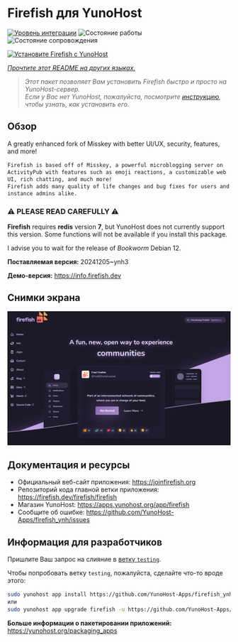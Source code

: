 <!--
Важно: этот README был автоматически сгенерирован <https://github.com/YunoHost/apps/tree/master/tools/readme_generator>
Он НЕ ДОЛЖЕН редактироваться вручную.
-->

# Firefish для YunoHost

[![Уровень интеграции](https://apps.yunohost.org/badge/integration/firefish)](https://ci-apps.yunohost.org/ci/apps/firefish/)
![Состояние работы](https://apps.yunohost.org/badge/state/firefish)
![Состояние сопровождения](https://apps.yunohost.org/badge/maintained/firefish)

[![Установите Firefish с YunoHost](https://install-app.yunohost.org/install-with-yunohost.svg)](https://install-app.yunohost.org/?app=firefish)

*[Прочтите этот README на других языках.](./ALL_README.md)*

> *Этот пакет позволяет Вам установить Firefish быстро и просто на YunoHost-сервер.*  
> *Если у Вас нет YunoHost, пожалуйста, посмотрите [инструкцию](https://yunohost.org/install), чтобы узнать, как установить его.*

## Обзор


A greatly enhanced fork of Misskey with better UI/UX, security, features, and more!


    Firefish is based off of Misskey, a powerful microblogging server on ActivityPub with features such as emoji reactions, a customizable web UI, rich chatting, and much more!
    Firefish adds many quality of life changes and bug fixes for users and instance admins alike.

### ⚠️ PLEASE READ CAREFULLY ⚠️

**Firefish** requires **redis** version **7**, but YunoHost does not currently support this version.
Some functions will not be available if you install this package.

I advise you to wait for the release of _Bookworm_ Debian 12.

**Поставляемая версия:** 20241205~ynh3

**Демо-версия:** <https://info.firefish.dev>

## Снимки экрана

![Снимок экрана Firefish](./doc/screenshots/screenshot-firefish.png)

## Документация и ресурсы

- Официальный веб-сайт приложения: <https://joinfirefish.org>
- Репозиторий кода главной ветки приложения: <https://firefish.dev/firefish/firefish>
- Магазин YunoHost: <https://apps.yunohost.org/app/firefish>
- Сообщите об ошибке: <https://github.com/YunoHost-Apps/firefish_ynh/issues>

## Информация для разработчиков

Пришлите Ваш запрос на слияние в [ветку `testing`](https://github.com/YunoHost-Apps/firefish_ynh/tree/testing).

Чтобы попробовать ветку `testing`, пожалуйста, сделайте что-то вроде этого:

```bash
sudo yunohost app install https://github.com/YunoHost-Apps/firefish_ynh/tree/testing --debug
или
sudo yunohost app upgrade firefish -u https://github.com/YunoHost-Apps/firefish_ynh/tree/testing --debug
```

**Больше информации о пакетировании приложений:** <https://yunohost.org/packaging_apps>
